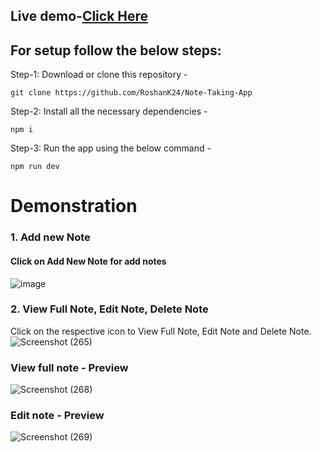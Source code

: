 ## Live demo-[Click Here](https://65942edff3c3f8258a172b19--wondrous-duckanoo-2e684b.netlify.app/)
## For setup follow the below steps:
Step-1: Download or clone this repository -
````
git clone https://github.com/RoshanK24/Note-Taking-App
````
Step-2: Install all the necessary dependencies -
````
npm i
````
Step-3: Run the app using the below command -
````
npm run dev
````
# Demonstration

### 1. Add new Note
#### Click on Add New Note for add notes
![image](https://github.com/RoshanK24/Note-Taking-App/assets/115312627/8dc5cab2-88c1-49e7-91f0-2d4f54aacfcd)

### 2. View Full Note, Edit Note, Delete Note
Click on the respective icon to View Full Note, Edit Note and Delete Note.
![Screenshot (265)](https://github.com/RoshanK24/Note-Taking-App/assets/115312627/56c53e74-b734-400e-871b-5db1ec2e920a)

### View full note - Preview
![Screenshot (268)](https://github.com/RoshanK24/Note-Taking-App/assets/115312627/13c00454-f1d0-405f-acc3-81019c9abad0)

### Edit note - Preview
![Screenshot (269)](https://github.com/RoshanK24/Note-Taking-App/assets/115312627/b4f5d368-7592-4071-a80e-bb7751eccf0e)






